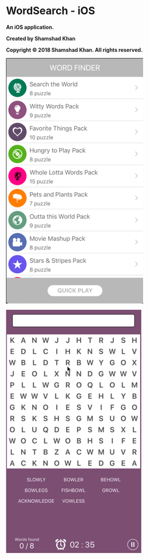 # WordSearch - iOS
**An iOS application.**

**Created by Shamshad Khan**

**Copyright © 2018 Shamshad Khan. All rights reserved.**



![alt home](home.png)

![alt home](demo.gif)


